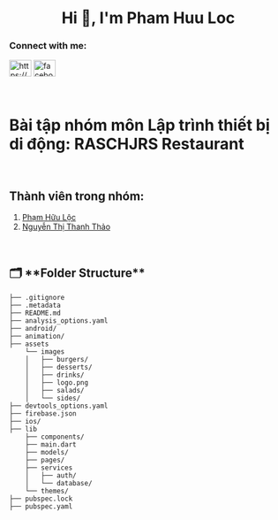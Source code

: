 <h1 align="center">Hi 👋, I'm Pham Huu Loc</h1>
<h3 align="left">Connect with me:</h3>
<p align="left">
<a href="https://x.com/phloc2192003" target="blank"><img align="center" src="https://raw.githubusercontent.com/rahuldkjain/github-profile-readme-generator/master/src/images/icons/Social/twitter.svg" alt="https://x.com/phloc2192003" height="30" width="40" /></a>
<a href="https://facebook.com/phloc2193" target="blank"><img align="center" src="https://raw.githubusercontent.com/rahuldkjain/github-profile-readme-generator/master/src/images/icons/Social/facebook.svg" alt="facebook.com/phloc2193" height="30" width="40" /></a>
</p>
<br>
<p> 
  <h1>
  Bài tập nhóm môn Lập trình thiết bị di động: RASCHJRS Restaurant</h1>
  <br>
  <h2>Thành viên trong nhóm:</h2>

<ol>
  <li>
    <a href="https://facebook.com/phloc2193" target="blank">Phạm Hữu Lộc</a></li>
  <li>
    <a href="https://facebook.com/thanhthao29033001" target="blank">Nguyễn Thị Thanh Thảo</a>
</li>
</ol> 

<br>

</p>
<h2> 🗂 **Folder Structure**</h2>

```plaintext
├── .gitignore
├── .metadata
├── README.md
├── analysis_options.yaml
├── android/
├── animation/
├── assets
    └── images
    │   ├── burgers/
    │   ├── desserts/
    │   ├── drinks/
    │   ├── logo.png
    │   ├── salads/
    │   └── sides/
├── devtools_options.yaml
├── firebase.json
├── ios/
├── lib
    ├── components/
    ├── main.dart
    ├── models/
    ├── pages/
    ├── services
    │   ├── auth/
    │   └── database/
    └── themes/
├── pubspec.lock
├── pubspec.yaml
```
